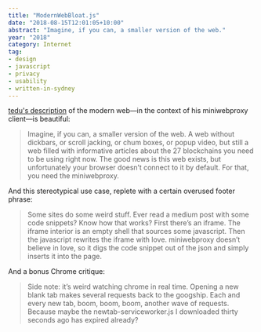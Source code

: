 ```yaml
---
title: "ModernWebBloat.js"
date: "2018-08-15T12:01:05+10:00"
abstract: "Imagine, if you can, a smaller version of the web."
year: "2018"
category: Internet
tag:
- design
- javascript
- privacy
- usability
- written-in-sydney
---
```

[tedu's description] of the modern web—in the context of his miniwebproxy client—is beautiful:

> Imagine, if you can, a smaller version of the web. A web without dickbars, or scroll jacking, or chum boxes, or popup video, but still a web filled with informative articles about the 27 blockchains you need to be using right now. The good news is this web exists, but unfortunately your browser doesn’t connect to it by default. For that, you need the miniwebproxy. 

And this stereotypical use case, replete with a certain overused footer phrase:

> Some sites do some weird stuff. Ever read a medium post with some code snippets? Know how that works? First there’s an iframe. The iframe interior is an empty shell that sources some javascript. Then the javascript rewrites the iframe with love. miniwebproxy doesn’t believe in love, so it digs the code snippet out of the json and simply inserts it into the page.

And a bonus Chrome critique:

> Side note: it’s weird watching chrome in real time. Opening a new blank tab makes several requests back to the googship. Each and every new tab, boom, boom, boom, another wave of requests. Because maybe the newtab-serviceworker.js I downloaded thirty seconds ago has expired already? 

[tedu's description]: https://www.tedunangst.com/flak/post/miniwebproxy


